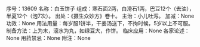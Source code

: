 序号：13609
名称：白玉饼子
组成：寒石面2两，白滑石1两，巴豆12个（去油），半夏12个（泡7次）。
出处：《摄生众妙方》卷十。
主治：小儿吐泻。
加减：None
功效：None
用法用量：每岁服1饼半，干姜汤送下，不拘时候，5岁以上不可服。
制备方法：上为末，滚水为丸，如绿豆大，作饼。
临床应用：None
各家论述：None
用药禁忌：None
附注：None

